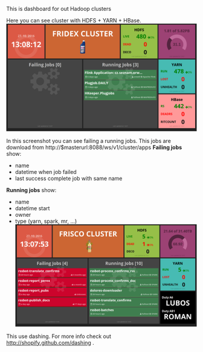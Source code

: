 This is dashboard for out Hadoop clusters

Here you can see cluster with HDFS + YARN + HBase.
![HDFS + YARN + HBase](/assets/images/screenshot1.png "HDFS + YARN + HBase")


In this screenshot you can see failing a running jobs. This jobs are download from http://$masterurl:8088/ws/v1/cluster/apps
**Failing jobs** show:
  * name
  * datetime when job failed
  * last success complete job with same name

**Running jobs** show:
  * name
  * datetime start
  * owner
  * type (yarn, spark, mr, ...)
![Failing and running jobs](/assets/images/screenshot2.png "Failing")

This use dashing. For more info check out http://shopify.github.com/dashing .
